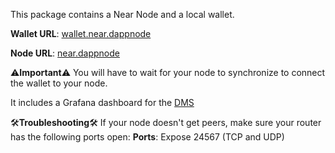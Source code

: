 This package contains a Near Node and a local wallet.

**Wallet URL**: [wallet.near.dappnode](http://wallet.near-testnet.dappnode)

**Node URL**: [near.dappnode](http://near-testnet.dappnode:3030)

⚠️**Important**⚠️
You will have to wait for your node to synchronize to connect the wallet to your node.

It includes a Grafana dashboard for the [DMS](http://my.dappnode/#/installer/dms.dnp.dappnode.eth)

🛠️**Troubleshooting**🛠️
If your node doesn't get peers, make sure your router has the following ports open:
**Ports**: Expose 24567 (TCP and UDP)
